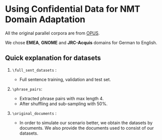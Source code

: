 # Using Confidential Data for NMT Domain Adaptation

 
All the original parallel corpora are from [OPUS](https://opus.nlpl.eu/).

We chose **EMEA**, **GNOME** and **JRC-Acquis** domains for German to English. 


##

## Quick explanation for datasets

1. `\full_sent_datasets` :
    - Full sentence training, validation and test set. 
    
2. `\phrase_pairs`:
    - Extracted phrase pairs with max length 4.
    - After shuffling and sub-sampling with 50%. 

3. `\original_documents` :
    - In order to simulate our scenario better, we obtain the datasets by documents.
    We also provide the documents used to consist of our datasets.

